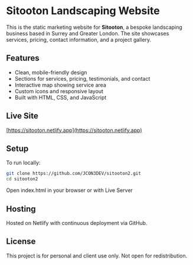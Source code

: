 # Sitooton Landscaping Website

This is the static marketing website for **Sitooton**, a bespoke landscaping business based in Surrey and Greater London. The site showcases services, pricing, contact information, and a project gallery.

## Features

- Clean, mobile-friendly design
- Sections for services, pricing, testimonials, and contact
- Interactive map showing service area
- Custom icons and responsive layout
- Built with HTML, CSS, and JavaScript

## Live Site

[https://sitooton.netlify.app](https://sitooton.netlify.app) 

## Setup

To run locally:

```bash
git clone https://github.com/JCON3DEV/sitooton2.git
cd sitooton2
```

Open index.html in your browser or with Live Server

## Hosting

Hosted on Netlify with continuous deployment via GitHub.

## License

This project is for personal and client use only. Not open for redistribution.

